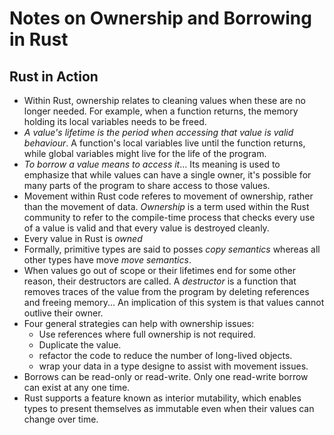 # Notes on Ownership and Borrowing in Rust

## Rust in Action

- Within Rust, ownership relates to cleaning values when these are no longer
  needed. For example, when a function returns, the memory holding its local
  variables needs to be freed.
- _A value's lifetime is the period when accessing that value is valid
  behaviour_. A function's local variables live until the function returns,
  while global variables might live for the life of the program.
- _To borrow a value means to access it_... Its meaning is used to emphasize
  that while values can have a single owner, it's possible for many parts of the
  program to share access to those values.
- Movement within Rust code referes to movement of ownership, rather than the
  movement of data. _Ownership_ is a term used within the Rust community to
  refer to the compile-time process that checks every use of a value is valid
  and that every value is destroyed cleanly.
- Every value in Rust is _owned_
- Formally, primitive types are said to posses _copy semantics_ whereas all
  other types have move _move semantics_.
- When values go out of scope or their lifetimes end for some other reason,
  their destructors are called. A _destructor_ is a function that removes traces
  of the value from the program by deleting references and freeing memory... An
  implication of this system is that values cannot outlive their owner.
- Four general strategies can help with ownership issues:
  - Use references where full ownership is not required.
  - Duplicate the value.
  - refactor the code to reduce the number of long-lived objects.
  - wrap your data in a type designe to assist with movement issues.
- Borrows can be read-only or read-write. Only one read-write borrow can exist
  at any one time.
- Rust supports a feature known as interior mutability, which enables types to
  present themselves as immutable even when their values can change over time.
